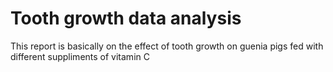 # Tooth growth data analysis
This report is basically on the effect of tooth growth on guenia pigs fed with different suppliments of vitamin C
